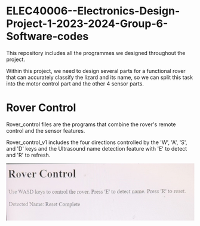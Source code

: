# ELEC40006--Electronics-Design-Project-1-2023-2024-Group-6-Software-codes
This repository includes all the programmes we designed throughout the project.

Within this project, we need to design several parts for a functional rover that can accurately classify the lizard and its name, so we can split this task into the motor control part and the other 4 sensor parts.
# Rover Control
Rover_control files are the programs that combine the rover's remote control and the sensor features.

Rover_control_v1 includes the four directions controlled by the 'W', 'A', 'S', and 'D' keys and the Ultrasound name detection feature with 'E' to detect and 'R' to refresh.

![Rover_control_v1_webpage](images/Rover_control_v1_demo.jpg)
